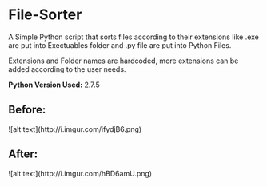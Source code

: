 File-Sorter
===========

A Simple Python script that sorts files according to their extensions like .exe are put into Exectuables folder and .py file are put into Python Files.

Extensions and Folder names are hardcoded, more extensions can be added according to the user needs.

<b>Python Version Used:</b> 2.7.5


<h2>Before:</h2>
![alt text](http://i.imgur.com/ifydjB6.png)

<h2>After:</h2>
![alt text](http://i.imgur.com/hBD6amU.png)


